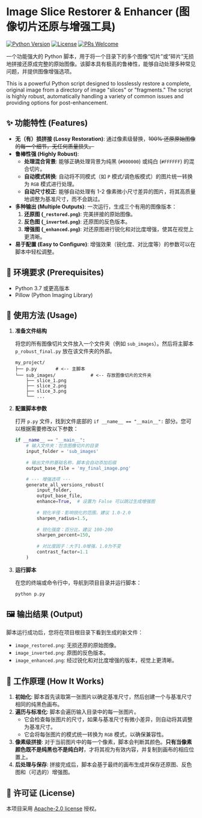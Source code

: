 # Image Slice Restorer & Enhancer (图像切片还原与增强工具)

[![Python Version](https://img.shields.io/badge/python-3.7%2B-blue.svg)](https://www.python.org/)
[![License](https://img.shields.io/badge/License-Apache_2.0-blue.svg)](https://opensource.org/licenses/Apache-2.0)
[![PRs Welcome](https://img.shields.io/badge/PRs-welcome-brightgreen.svg)](CONTRIBUTING.md)

一个功能强大的 Python 脚本，用于将一个目录下的多个图像“切片”或“碎片”无损地拼接还原成完整的原始图像。该脚本具有极高的鲁棒性，能够自动处理多种常见问题，并提供图像增强选项。

This is a powerful Python script designed to losslessly restore a complete, original image from a directory of image "slices" or "fragments." The script is highly robust, automatically handling a variety of common issues and providing options for post-enhancement.

## ✨ 功能特性 (Features)

-  **无（有）损拼接 (Lossy Restoration)**: 通过像素级替换，~~100% 还原原始图像的每一个细节，无任何质量损失。~~
-   **鲁棒性强 (Highly Robust)**:
    -   **处理混合背景**: 能够正确处理背景为纯黑 (`#000000`) 或纯白 (`#FFFFFF`) 的混合切片。
    -   **自动模式转换**: 自动将不同模式（如 `P` 模式/调色板模式）的图片统一转换为 `RGB` 模式进行处理。
    -   **自动尺寸校正**: 能够自动处理有 1-2 像素微小尺寸差异的图片，将其高质量地调整为基准尺寸，而不会跳过。
-   **多种输出 (Multiple Outputs)**: 一次运行，生成三个有用的图像版本：
    1.  **还原图 (`_restored.png`)**: 完美拼接的原始图像。
    2.  **反色图 (`_inverted.png`)**: 还原图的反色版本。
    3.  **增强图 (`_enhanced.png`)**: 对还原图进行锐化和对比度增强，使其在视觉上更清晰。
-   **易于配置 (Easy to Configure)**: 增强效果（锐化度、对比度等）的参数可以在脚本中轻松调整。

## 🔧 环境要求 (Prerequisites)

-   Python 3.7 或更高版本
-   Pillow (Python Imaging Library)



## 🚀 使用方法 (Usage)

1.  **准备文件结构**

    将您的所有图像切片文件放入一个文件夹（例如 `sub_images`）。然后将主脚本 `p_robust_final.py` 放在该文件夹的外部。

    ```
    my_project/
    ├── p.py       # <-- 主脚本
    └── sub_images/             # <-- 存放图像切片的文件夹
        ├── slice_1.png
        ├── slice_2.png
        ├── slice_3.png
        └── ...
    ```

2.  **配置脚本参数**

    打开 `p.py` 文件，找到文件底部的 `if __name__ == "__main__":` 部分。您可以根据需要修改以下参数：

    ```python
    if __name__ == "__main__":
        # 输入文件夹：包含图像切片的目录
        input_folder = 'sub_images'
        
        # 输出文件的基础名称，脚本会自动添加后缀
        output_base_file = 'my_final_image.png'

        # --- 增强选项 ---
        generate_all_versions_robust(
            input_folder,
            output_base_file,
            enhance=True,  # 设置为 False 可以跳过生成增强图
            
            # 锐化半径：影响锐化的范围，建议 1.0-2.0
            sharpen_radius=1.5,
            
            # 锐化强度：百分比，建议 100-200
            sharpen_percent=150,
            
            # 对比度因子：大于1.0增强，1.0为不变
            contrast_factor=1.1
        )
    ```

3.  **运行脚本**

    在您的终端或命令行中，导航到项目目录并运行脚本：

    ```bash
    python p.py
    ```

## 🖼️ 输出结果 (Output)

脚本运行成功后，您将在项目根目录下看到生成的新文件：

-   `image_restored.png`: 无损还原的原始图像。
-   `image_inverted.png`: 原图的反色版本。
-   `image_enhanced.png`: 经过锐化和对比度增强的版本，视觉上更清晰。

## 🔬 工作原理 (How It Works)

1.  **初始化**: 脚本首先读取第一张图片以确定基准尺寸，然后创建一个与基准尺寸相同的纯黑色画布。
2.  **遍历与标准化**: 脚本会遍历输入目录中的每一张图片。
    -   它会检查每张图片的尺寸，如果与基准尺寸有微小差异，则自动将其调整为基准尺寸。
    -   它会将每张图片的模式统一转换为 `RGB` 模式，以确保兼容性。
3.  **像素级拼接**: 对于当前图片中的每一个像素，脚本会判断其颜色。**只有当像素颜色既不是纯黑也不是纯白时**，才将其视为有效内容，并复制到画布的相应位置上。
4.  **后处理与保存**: 拼接完成后，脚本会基于最终的画布生成并保存还原图、反色图和（可选的）增强图。

## 📄 许可证 (License)

本项目采用 [Apache-2.0 license](LICENSE.md) 授权。


